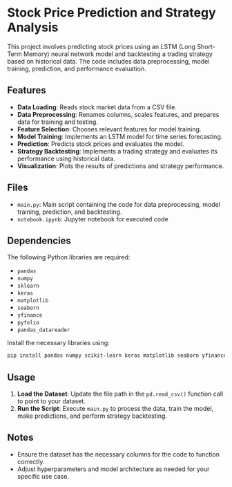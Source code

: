 # Stock Price Prediction and Strategy Analysis

This project involves predicting stock prices using an LSTM (Long Short-Term Memory) neural network model and backtesting a trading strategy based on historical data. The code includes data preprocessing, model training, prediction, and performance evaluation.

## Features

- **Data Loading**: Reads stock market data from a CSV file.
- **Data Preprocessing**: Renames columns, scales features, and prepares data for training and testing.
- **Feature Selection**: Chooses relevant features for model training.
- **Model Training**: Implements an LSTM model for time series forecasting.
- **Prediction**: Predicts stock prices and evaluates the model.
- **Strategy Backtesting**: Implements a trading strategy and evaluates its performance using historical data.
- **Visualization**: Plots the results of predictions and strategy performance.

## Files

- `main.py`: Main script containing the code for data preprocessing, model training, prediction, and backtesting.
- `notebook.ipynb`: Jupyter notebook for executed code
## Dependencies

The following Python libraries are required:

- `pandas`
- `numpy`
- `sklearn`
- `keras`
- `matplotlib`
- `seaborn`
- `yfinance`
- `pyfolio`
- `pandas_datareader`

Install the necessary libraries using:

```bash
pip install pandas numpy scikit-learn keras matplotlib seaborn yfinance pyfolio pandas_datareader
```

## Usage

1. **Load the Dataset**: Update the file path in the `pd.read_csv()` function call to point to your dataset.
2. **Run the Script**: Execute `main.py` to process the data, train the model, make predictions, and perform strategy backtesting.

## Notes

- Ensure the dataset has the necessary columns for the code to function correctly.
- Adjust hyperparameters and model architecture as needed for your specific use case.
